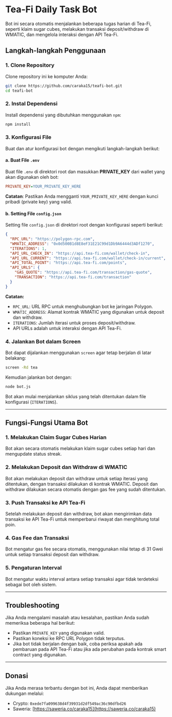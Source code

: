 # Tea-Fi Daily Task Bot

Bot ini secara otomatis menjalankan beberapa tugas harian di Tea-Fi, seperti klaim sugar cubes, melakukan transaksi deposit/withdraw di WMATIC, dan mengelola interaksi dengan API Tea-Fi.

## Langkah-langkah Penggunaan

### 1. **Clone Repository**
Clone repository ini ke komputer Anda:

```bash
git clone https://github.com/caraka15/teafi-bot.git
cd teafi-bot
```

### 2. **Instal Dependensi**
Install dependensi yang dibutuhkan menggunakan `npm`:

```bash
npm install
```

### 3. **Konfigurasi File**
Buat dan atur konfigurasi bot dengan mengikuti langkah-langkah berikut:

#### a. **Buat File `.env`**

Buat file `.env` di direktori root dan masukkan **PRIVATE_KEY** dari wallet yang akan digunakan oleh bot:

```ini
PRIVATE_KEY=YOUR_PRIVATE_KEY_HERE
```

**Catatan**: Pastikan Anda mengganti `YOUR_PRIVATE_KEY_HERE` dengan kunci pribadi (private key) yang valid.

#### b. **Setting File `config.json`**

Setting file `config.json` di direktori root dengan konfigurasi seperti berikut:

```json
{
  "RPC_URL": "https://polygon-rpc.com",
  "WMATIC_ADDRESS": "0x0d500B1d8E8eF31E21C99d1Db9A6444d3ADf1270",
  "ITERATIONS": 1,
  "API_URL_CHECK_IN": "https://api.tea-fi.com/wallet/check-in",
  "API_URL_CURRENT": "https://api.tea-fi.com/wallet/check-in/current",
  "API_TOTAL_POINT": "https://api.tea-fi.com/points",
  "API_URLS": {
    "GAS_QUOTE": "https://api.tea-fi.com/transaction/gas-quote",
    "TRANSACTION": "https://api.tea-fi.com/transaction"
  }
}
```

**Catatan:**
- `RPC_URL`: URL RPC untuk menghubungkan bot ke jaringan Polygon.
- `WMATIC_ADDRESS`: Alamat kontrak WMATIC yang digunakan untuk deposit dan withdraw.
- `ITERATIONS`: Jumlah iterasi untuk proses deposit/withdraw.
- API URLs adalah untuk interaksi dengan API Tea-Fi.

### 4. **Jalankan Bot dalam Screen**

Bot dapat dijalankan menggunakan `screen` agar tetap berjalan di latar belakang:

```bash
screen -Rd tea
```

Kemudian jalankan bot dengan:

```bash
node bot.js
```

Bot akan mulai menjalankan siklus yang telah ditentukan dalam file konfigurasi (`ITERATIONS`).

---

## Fungsi-Fungsi Utama Bot

### 1. **Melakukan Claim Sugar Cubes Harian**
Bot akan secara otomatis melakukan klaim sugar cubes setiap hari dan mengupdate status streak.

### 2. **Melakukan Deposit dan Withdraw di WMATIC**
Bot akan melakukan deposit dan withdraw untuk setiap iterasi yang ditentukan, dengan transaksi dilakukan di kontrak WMATIC. Deposit dan withdraw dilakukan secara otomatis dengan gas fee yang sudah ditentukan.

### 3. **Push Transaksi ke API Tea-Fi**
Setelah melakukan deposit dan withdraw, bot akan mengirimkan data transaksi ke API Tea-Fi untuk memperbarui riwayat dan menghitung total poin.

### 4. **Gas Fee dan Transaksi**
Bot mengatur gas fee secara otomatis, menggunakan nilai tetap di 31 Gwei untuk setiap transaksi deposit dan withdraw.

### 5. **Pengaturan Interval**
Bot mengatur waktu interval antara setiap transaksi agar tidak terdeteksi sebagai bot oleh sistem.

---


## Troubleshooting

Jika Anda mengalami masalah atau kesalahan, pastikan Anda sudah memeriksa beberapa hal berikut:

- Pastikan `PRIVATE_KEY` yang digunakan valid.
- Pastikan koneksi ke RPC URL Polygon tidak terputus.
- Jika bot tidak berjalan dengan baik, coba periksa apakah ada pembaruan pada API Tea-Fi atau jika ada perubahan pada kontrak smart contract yang digunakan.

---

## Donasi

Jika Anda merasa terbantu dengan bot ini, Anda dapat memberikan dukungan melalui:

- Crypto: `0xede7fa099638d4f39931d2df549ac36c90dfbd26`
- Saweria: [https://saweria.co/caraka15](https://saweria.co/caraka15)
